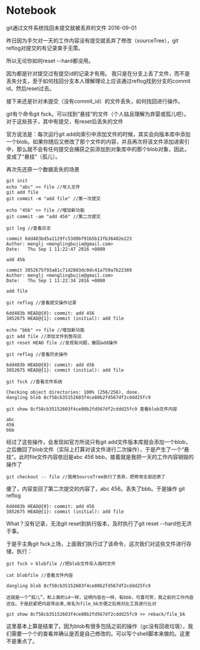 # Notebook

git通过文件系统找回未提交就被丢弃的文件 2016-09-01 

昨日因为手欠对一天的工作内容没有提交就丢弃了修改（sourceTree），git reflog对提交的有记录束手无策。

所以无论你如何reset --hard都没用。

因为都是针对提交过有提交id的记录才有用。
我只是在分支上丢了文件，而不是丢失分支，至于如何找回分支本人理解理论上应该通过reflog找到分支的commit id，然后reset过去。

接下来还是针对未提交（没有commit_id）的文件丢失，如何找回进行操作。

git有个命令git fsck。可以找到“悬挂”的文件（个人姑且理解为弃婴或孤儿吧）。对于这些孩子，其中有提交，有reset后丢失的文件

官方说法是：每次运行git add向索引中添加文件的时候，其实会向版本库中添加一个blob。如果你随后又修改了那个文件的内容，并且再次将该文件添加进索引中，那么就不会有任何提交会捕获之前添加到对象库中的那个blob对象，因此，变成了“悬挂”（孤儿）。

再次先还原一个数据丢失的场景

    git init
    echo "abc" >> file //写入文件
    git add file
    git commit -m "add file" //第一次提交

    echo "456" >> file //增加新功能
    git commit -am "add 456" //第二次提交

    git log //查看日志

    commit 6dd483bd5a1129fc53d0bf91b5b13fb36402e223
    Author: menglj <menglingbujie@gmail.com>
    Date:   Thu Sep 1 11:22:47 2016 +0800

    add 456

    commit 3852675f93a81c71d2883dc0dc41a759a7b22369
    Author: menglj <menglingbujie@gmail.com>
    Date:   Thu Sep 1 11:22:34 2016 +0800

    add file

    git reflog //查看提交操作记录

    6dd483b HEAD@{0}: commit: add 456
    3852675 HEAD@{1}: commit (initial): add file

    echo "bbb" >> file //增加新功能
    git add file //添加文件到暂存区
    git reset HEAD file //发现有问题，撤回add操作

    git reflog //查看历史操作

    6dd483b HEAD@{0}: commit: add 456
    3852675 HEAD@{1}: commit (initial): add file

    git fsck //查看文件系统

    Checking object directories: 100% (256/256), done.
    dangling blob 8cf58cb35152603f4ce80b2fd567df2cddd25fc9

    git show 8cf58cb35152603f4ce80b2fd567df2cddd25fc9 查看blob文件内容

    abc
    456
    bbb

经过了这些操作，会发现如官方所说只有git add文件版本库就会添加一个blob，之后撤回了blob文件（实际上打算对该文件进行二次操作），于是产生了一个“悬挂”。此时file文件内容依旧是abc 456 bbb，接着就是我把一天的工作内容销毁的操作了

    git checkout -- file //我用SourceTree执行了丢弃，把修改全部还原了

傻了，内容变回了第二次提交的内容了，abc 456。丢失了bbb。于是操作
    git reflog

    6dd483b HEAD@{0}: commit: add 456
    3852675 HEAD@{1}: commit (initial): add file

What？没有记录，无法git reset到执行版本，及时执行了git reset --hard也无济于事。

于是乎主角git fsck上场，上面我们执行过了该命令，这次我们对这些文件进行存储，执行：

    git fsck > blobfile //把blob文件存入临时文件

    cat blobfile //查看文件内容

    dangling blob 8cf58cb35152603f4ce80b2fd567df2cddd25fc9

    这就是一个“孤儿”，和上面的id一样，证明内容也一样，有bbb，可喜可贺，我之前的工作内容还在。于是赶紧把内容导出来,改名为file_bk方便之后用对比工具进行比对

    git show 8cf58cb35152603f4ce80b2fd567df2cddd25fc9 >> reback/file_bk

这里基本上算是结束了。因为blob有很多包括之前的操作（gc没有回收垃圾），我们需要一个个的查看并确认是否是自己修改的。可以写个shell脚本来做的。这里不是重点了。
